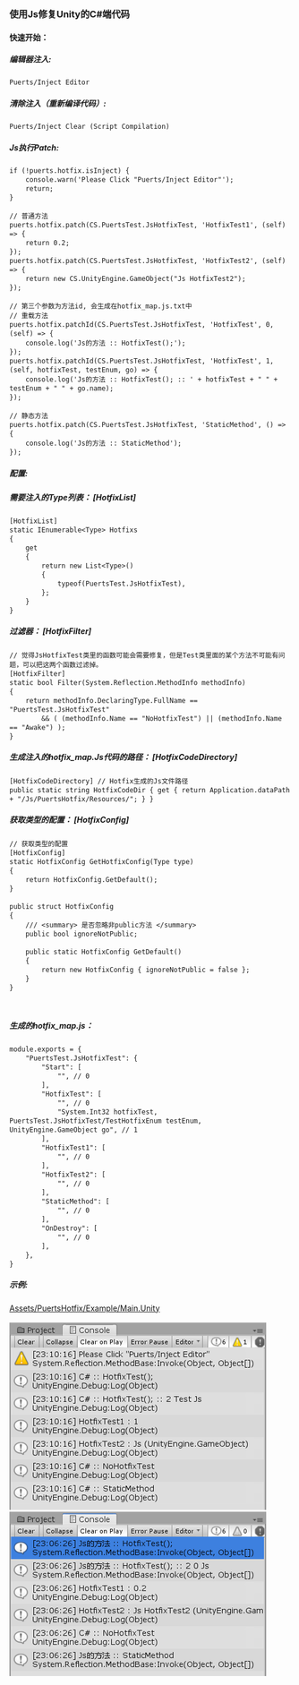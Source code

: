 ### 使用Js修复Unity的C#端代码

#### 快速开始：

##### 编辑器注入:
    Puerts/Inject Editor
##### 清除注入（重新编译代码）:
    Puerts/Inject Clear (Script Compilation)

##### Js执行Patch:

    if (!puerts.hotfix.isInject) {
        console.warn('Please Click "Puerts/Inject Editor"');
        return;
    }

    // 普通方法
    puerts.hotfix.patch(CS.PuertsTest.JsHotfixTest, 'HotfixTest1', (self) => {
        return 0.2;
    });
    puerts.hotfix.patch(CS.PuertsTest.JsHotfixTest, 'HotfixTest2', (self) => {
        return new CS.UnityEngine.GameObject("Js HotfixTest2");
    });

    // 第三个参数为方法id, 会生成在hotfix_map.js.txt中
    // 重载方法
    puerts.hotfix.patchId(CS.PuertsTest.JsHotfixTest, 'HotfixTest', 0, (self) => {
        console.log('Js的方法 :: HotfixTest();');
    });
    puerts.hotfix.patchId(CS.PuertsTest.JsHotfixTest, 'HotfixTest', 1, (self, hotfixTest, testEnum, go) => {
        console.log('Js的方法 :: HotfixTest(); :: ' + hotfixTest + " " + testEnum + " " + go.name);
    });

    // 静态方法
    puerts.hotfix.patch(CS.PuertsTest.JsHotfixTest, 'StaticMethod', () => {
        console.log('Js的方法 :: StaticMethod');
    });

##### 配置:
##### 需要注入的Type列表： [HotfixList]
    [HotfixList]
    static IEnumerable<Type> Hotfixs
    {
        get
        {
            return new List<Type>()
            {
                typeof(PuertsTest.JsHotfixTest),
            };
        }
    }

##### 过滤器： [HotfixFilter]
    // 觉得JsHotfixTest类里的函数可能会需要修复，但是Test类里面的某个方法不可能有问题，可以把这两个函数过滤掉。
    [HotfixFilter]
    static bool Filter(System.Reflection.MethodInfo methodInfo)
    {
        return methodInfo.DeclaringType.FullName == "PuertsTest.JsHotfixTest"
            && ( (methodInfo.Name == "NoHotfixTest") || (methodInfo.Name == "Awake") );
    }


##### 生成注入的hotfix_map.Js代码的路径： [HotfixCodeDirectory]
    [HotfixCodeDirectory] // Hotfix生成的Js文件路径
    public static string HotfixCodeDir { get { return Application.dataPath + "/Js/PuertsHotfix/Resources/"; } }

##### 获取类型的配置： [HotfixConfig]
    // 获取类型的配置
    [HotfixConfig]
    static HotfixConfig GetHotfixConfig(Type type)
    {
        return HotfixConfig.GetDefault();
    }

    public struct HotfixConfig
    {
        /// <summary> 是否忽略非public方法 </summary>
        public bool ignoreNotPublic;

        public static HotfixConfig GetDefault()
        {
            return new HotfixConfig { ignoreNotPublic = false };
        }
    }



<br />

##### 生成的hotfix_map.js：
    module.exports = {
        "PuertsTest.JsHotfixTest": {
            "Start": [
                "", // 0
            ],
            "HotfixTest": [
                "", // 0
                "System.Int32 hotfixTest, PuertsTest.JsHotfixTest/TestHotfixEnum testEnum, UnityEngine.GameObject go", // 1
            ],
            "HotfixTest1": [
                "", // 0
            ],
            "HotfixTest2": [
                "", // 0
            ],
            "StaticMethod": [
                "", // 0
            ],
            "OnDestroy": [
                "", // 0
            ],
        },
    }

##### 示例:
[Assets/PuertsHotfix/Example/Main.Unity](./Assets/Js/PuertsHotfix/Example/)
<br /><br />
<img src="./document/CSharp.png" alt="1">
<img src="./document/Js.png" alt="1">

<!-- <img src="https://github.com/gameguo/puerts_hotfix/blob/main/document/CSharp.png" alt="1">
<img src="https://github.com/gameguo/puerts_hotfix/blob/main/document/Js.png" alt="1"> -->
